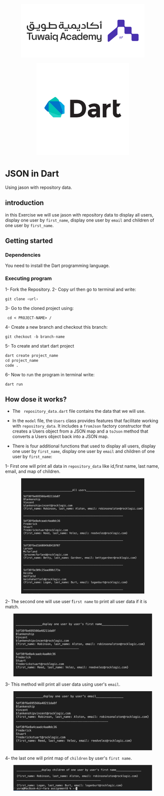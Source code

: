 
<p align="center">
  <img src="./assignment8/assets/logo-h.png" alt="Tuwaiq" width="400" >
  <p align="center">
  <img src="./assignment8/assets/pngegg.png" alt="Dart" width="300"/>



# JSON in Dart
Using jason with repository data.

## introduction
 in this Exercise we will use jason with repository data to display all users, display one user by `first_name`, display one user by `email` and children of one user by `first_name`.

 ## Getting started
 ### Dependencies
You need to install the Dart programming language.

### Executing program
1- Fork the Repository.
2- Copy url then go to terminal and write: 
```
git clone ‹url›
```
3- Go to the cloned project using:
```
 cd < PROJECT-NAME> /
 ``` 
4- Create a new branch and checkout this branch: 
```
git checkout -b branch-name
```
5- To create and start dart project 
```
dart create project_name
cd project_name
code .
```

6- Now to run the program in terminal write:
```
dart run
```


## How dose it works?
- The ` repository_data.dart` file  contains the data that we will use.

- In the `model` file, the `Users` class provides features that facilitate working with `repository_data`. It includes a `fromJson` factory constructor that creates a Users object from a JSON map and a `toJson` method that converts a Users object back into a JSON map.

- There is four additional functions that used to display all users, display one user by `first_name`, display one user by `email` and children of one user by `first_name`:

1- First one will print all data in `repository_data` like id,first name, last name, email, and map of children.
<p align="center">
  <img src="./assignment8/assets/allUsers.png" alt="Dart" width="400"/>

2- The second one will use user f`irst name` to print all user data if it is match.
<p align="center">
  <img src="./assignment8/assets/byName.png" alt="Dart" width="450"/>

3- This method will print all user data using user's `email`.
<p align="center">
  <img src="./assignment8/assets/byEmail.png" alt="Dart" width="450"/>

4- the last one will print map of `children` by user's `first name`.
<p align="center">
  <img src="./assignment8/assets/children.png" alt="Dart" width="450"/>


